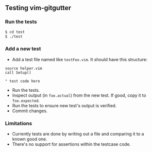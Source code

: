 ## Testing vim-gitgutter

### Run the tests

```sh
$ cd test
$ ./test
```

### Add a new test

- Add a test file named like `testFoo.vim`.  It should have this structure:

```viml
source helper.vim
call Setup()

" test code here
```

- Run the tests.
- Inspect output (in `foo.actual`) from the new test.  If good, copy it to `foo.expected`.
- Run the tests to ensure new test's output is verified.
- Commit changes.

### Limitations

- Currently tests are done by writing out a file and comparing it to a known good one.
- There's no support for assertions within the testcase code.

